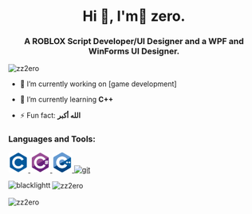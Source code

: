 <h1 align="center">Hi 👋, I'm ّzero.</h1>
<h3 align="center">A ROBLOX Script Developer/UI Designer and a WPF and WinForms UI Designer.</h3>

<p align="left"> <img src="https://komarev.com/ghpvc/?username=zz2ero&label=Profile%20views&color=0e75b6&style=flat" alt="zz2ero" /> </p>

- 🔭 I’m currently working on [game development]

- 🌱 I’m currently learning **C++**

- ⚡ Fun fact: **الله أكبر**

<h3 align="left">Languages and Tools:</h3>
<p align="left"> <a href="https://visualstudio.microsoft.com/" target="_blank" rel="noreferrer"> <img src="https://raw.githubusercontent.com/devicons/devicon/master/icons/c/c-plain.svg" alt="c" width="40" height="40"/> </a> <a href="https://visualstudio.microsoft.com/" target="_blank" rel="noreferrer"> <img src="https://raw.githubusercontent.com/devicons/devicon/master/icons/csharp/csharp-original.svg" alt="csharp" width="40" height="40"/> </a>  <a href="https://visualstudio.microsoft.com/" target="_blank" rel="noreferrer"> <img src="https://raw.githubusercontent.com/devicons/devicon/master/icons/cplusplus/cplusplus-original.svg" alt="cplusplus" width="40" height="40"/> </a> 
 <a href="https://www.lua.org/" target="_blank" rel="noreferrer"> <img src="https://upload.wikimedia.org/wikipedia/commons/thumb/c/cf/Lua-Logo.svg/1200px-Lua-Logo.svg.png" alt="git" width="40" height="40"/> </a> </p>

<p><img align="left" src="https://github-readme-stats.vercel.app/api/top-langs?username=zz2ero&show_icons=true&locale=en&layout=compact&theme=tokyonight" alt="blacklightt" /></p>

<p>&nbsp;<img align="center" src="https://github-readme-stats.vercel.app/api?username=zz2ero&show_icons=true&locale=en&theme=tokyonight" alt="zz2ero" /></p>

<p><img align="center" src="https://github-readme-streak-stats.herokuapp.com/?user=zz2ero&&theme=tokyonight" alt="zz2ero"/></p>
